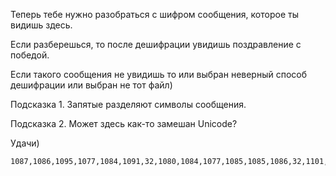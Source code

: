 Теперь тебе нужно разобраться с шифром сообщения, которое ты видишь здесь.  

Если разберешься, то после дешифрации увидишь поздравление с победой.  

Если такого сообщения не увидишь то или выбран неверный способ дешифрации или выбран не тот файл)  

Подсказка 1. Запятые разделяют символы сообщения.

Подсказка 2. Может здесь как-то замешан Unicode?

Удачи)

```
1087,1086,1095,1077,1084,1091,32,1080,1084,1077,1085,1085,1086,32,1101,1090,1072,32,1073,1091,1082,1074,1072,63
```
